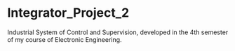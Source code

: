 # Integrator_Project_2
Industrial System of Control and Supervision, developed in the 4th semester of my course of Electronic Engineering.
